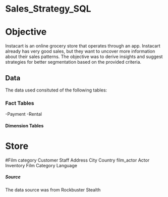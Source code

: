 # Sales_Strategy_SQL

# Objective
Instacart is an online grocery store that operates through an app. Instacart already has very good sales, but they want to uncover more information about their sales patterns. The objective was to derive insights and suggest strategies for better segmentation based on the provided criteria.

## Data
The data used consituted of the following tables:

### Fact Tables
-Payment
-Rental

#### Dimension Tables
# Store
#Film category
Customer
Staff
Address
City
Country
film_actor
Actor
Inventory
Film
Category
Language

##### Source
The data source was from Rockbuster Stealth
